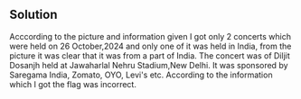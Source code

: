 ## Solution   
Acccording to the picture and information given I got only 2 concerts which were held on 26 October,2024 and only one of it was held in India, from the picture it was clear that it was from a part of India. The concert was of Diljit Dosanjh held at Jawaharlal Nehru Stadium,New Delhi. It was sponsored by Saregama India, Zomato, OYO, Levi's etc. According to the information which I got the flag was incorrect.